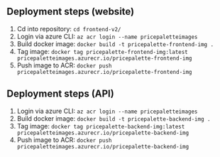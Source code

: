 ## Deployment steps (website)
1. Cd into repository: `cd frontend-v2/`
2. Login via azure CLI: `az acr login --name pricepaletteimages`
3. Build docker image: `docker build -t pricepalette-frontend-img .`
4. Tag image: `docker tag pricepalette-frontend-img:latest pricepaletteimages.azurecr.io/pricepalette-frontend-img`
5. Push image to ACR: `docker push pricepaletteimages.azurecr.io/pricepalette-frontend-img`


## Deployment steps (API)
1. Login via azure CLI: `az acr login --name pricepaletteimages`
2. Build docker image: `docker build -t pricepalette-backend-img .`
3. Tag image: `docker tag pricepalette-backend-img:latest pricepaletteimages.azurecr.io/pricepalette-backend-img`
4. Push image to ACR: `docker push pricepaletteimages.azurecr.io/pricepalette-backend-img`
